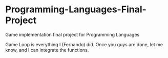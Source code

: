 # Programming-Languages-Final-Project
Game implementation final project for Programming Languages


Game Loop is everything I (Fernando) did.  Once you guys are done, let me know, and I can integrate the functions.
